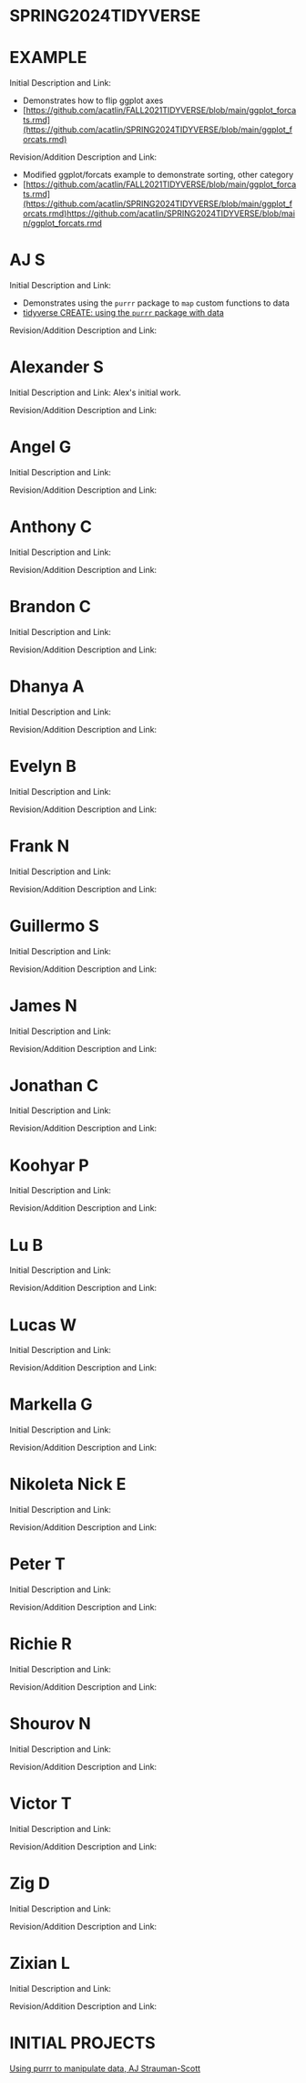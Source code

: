 # SPRING2024TIDYVERSE

# EXAMPLE
Initial Description and Link: 
* Demonstrates how to flip ggplot axes
* [https://github.com/acatlin/FALL2021TIDYVERSE/blob/main/ggplot_forcats.rmd](https://github.com/acatlin/SPRING2024TIDYVERSE/blob/main/ggplot_forcats.rmd)


Revision/Addition Description and Link:
* Modified ggplot/forcats example to demonstrate sorting, other category
* [https://github.com/acatlin/FALL2021TIDYVERSE/blob/main/ggplot_forcats.rmd](https://github.com/acatlin/SPRING2024TIDYVERSE/blob/main/ggplot_forcats.rmd)https://github.com/acatlin/SPRING2024TIDYVERSE/blob/main/ggplot_forcats.rmd

# AJ S

Initial Description and Link:
* Demonstrates using the `purrr` package to `map` custom functions to data
* [tidyverse CREATE: using the `purrr` package with data](https://github.com/annejscott/DATA607/raw/main/assignments/tidyverse/straumanscott-tidyverse-purr.rmd)

Revision/Addition Description and Link:


# Alexander S

Initial Description and Link:
Alex's initial work.

Revision/Addition Description and Link:


# Angel G

Initial Description and Link:

Revision/Addition Description and Link:


# Anthony C

Initial Description and Link:

Revision/Addition Description and Link:


# Brandon C

Initial Description and Link:

Revision/Addition Description and Link:


# Dhanya A

Initial Description and Link:

Revision/Addition Description and Link:


# Evelyn B

Initial Description and Link:

Revision/Addition Description and Link:


# Frank N

Initial Description and Link:

Revision/Addition Description and Link:


# Guillermo S

Initial Description and Link:

Revision/Addition Description and Link:


# James N

Initial Description and Link:

Revision/Addition Description and Link:


# Jonathan C

Initial Description and Link:

Revision/Addition Description and Link:


# Koohyar P

Initial Description and Link:

Revision/Addition Description and Link:


# Lu B

Initial Description and Link:

Revision/Addition Description and Link:


# Lucas W

Initial Description and Link:

Revision/Addition Description and Link:


# Markella G

Initial Description and Link:

Revision/Addition Description and Link:


# Nikoleta Nick E

Initial Description and Link:

Revision/Addition Description and Link:


# Peter T

Initial Description and Link:

Revision/Addition Description and Link:


# Richie R

Initial Description and Link:

Revision/Addition Description and Link:


# Shourov N

Initial Description and Link:

Revision/Addition Description and Link:


# Victor T

Initial Description and Link:

Revision/Addition Description and Link:


# Zig D

Initial Description and Link:

Revision/Addition Description and Link:


# Zixian L

Initial Description and Link:

Revision/Addition Description and Link:





# INITIAL PROJECTS
[Using purrr to manipulate data, AJ Strauman-Scott](https://github.com/annejscott/DATA607/raw/main/assignments/week9/straumanscott-tidyverse-purr.rmd)